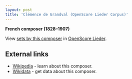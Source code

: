 ```yaml
---
layout: post
title: 'Clémence de Grandval (OpenScore Lieder Corpus)'
---
```


__French composer (1828–1907)__

View [sets by this composer] in [OpenScore Lieder].

[sets by this composer]: https://musescore.com/openscore-lieder-corpus/sets?order=title&text=Grandval,+Clémence
[OpenScore Lieder]: https://musescore.com/openscore-lieder-corpus

## External links

- [Wikipedia] - learn about this composer.
- [Wikidata] - get data about this composer.

[Wikipedia]: https://en.wikipedia.org/wiki/Clémence_de_Grandval
[Wikidata]: https://www.wikidata.org/wiki/Q2980557
